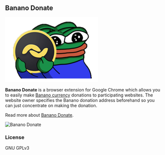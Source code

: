 ## Banano Donate

![](./dist/images/icon302.png "Logo")

**Banano Donate** is a browser extension for Google Chrome which allows you to easily make [Banano currency](https://www.banano.cc) donations to participating websites. The website owner specifies the Banano donation address beforehand so you can just concentrate on making the donation.

Read more about [Banano Donate](XXX).

![Banano Donate](XXX "Nano Donate in action")

### License

GNU GPLv3
